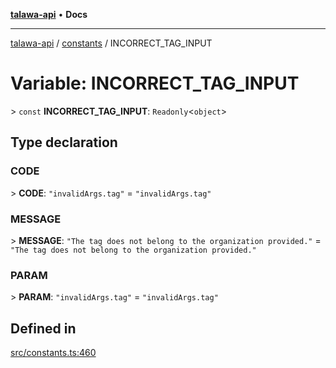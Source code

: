[**talawa-api**](../../README.md) • **Docs**

***

[talawa-api](../../modules.md) / [constants](../README.md) / INCORRECT\_TAG\_INPUT

# Variable: INCORRECT\_TAG\_INPUT

\> `const` **INCORRECT\_TAG\_INPUT**: `Readonly`\<`object`\>

## Type declaration

### CODE

\> **CODE**: `"invalidArgs.tag"` = `"invalidArgs.tag"`

### MESSAGE

\> **MESSAGE**: `"The tag does not belong to the organization provided."` = `"The tag does not belong to the organization provided."`

### PARAM

\> **PARAM**: `"invalidArgs.tag"` = `"invalidArgs.tag"`

## Defined in

[src/constants.ts:460](https://github.com/PalisadoesFoundation/talawa-api/blob/a6e7ac91b581c9109559657faf0f934f3eb41fe7/src/constants.ts#L460)
